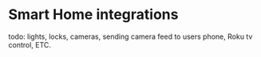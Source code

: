 # Smart Home integrations

todo: lights, locks, cameras, sending camera feed to users phone, Roku tv control, ETC.
